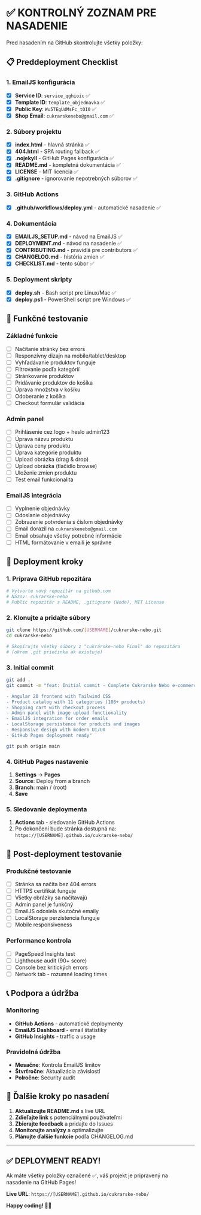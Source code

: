 # ✅ KONTROLNÝ ZOZNAM PRE NASADENIE

Pred nasadením na GitHub skontrolujte všetky položky:

## 📋 Preddeployment Checklist

### 1. EmailJS konfigurácia

- [x] **Service ID**: `service_qghioic` ✅
- [x] **Template ID**: `template_objednavka` ✅
- [x] **Public Key**: `Wu5TEgUdMsFc_tOI0` ✅
- [x] **Shop Email**: `cukrarskenebo@gmail.com` ✅

### 2. Súbory projektu

- [x] **index.html** - hlavná stránka ✅
- [x] **404.html** - SPA routing fallback ✅
- [x] **.nojekyll** - GitHub Pages konfigurácia ✅
- [x] **README.md** - kompletná dokumentácia ✅
- [x] **LICENSE** - MIT licencia ✅
- [x] **.gitignore** - ignorovanie nepotrebných súborov ✅

### 3. GitHub Actions

- [x] **.github/workflows/deploy.yml** - automatické nasadenie ✅

### 4. Dokumentácia

- [x] **EMAILJS_SETUP.md** - návod na EmailJS ✅
- [x] **DEPLOYMENT.md** - návod na nasadenie ✅
- [x] **CONTRIBUTING.md** - pravidlá pre contributors ✅
- [x] **CHANGELOG.md** - história zmien ✅
- [x] **CHECKLIST.md** - tento súbor ✅

### 5. Deployment skripty

- [x] **deploy.sh** - Bash script pre Linux/Mac ✅
- [x] **deploy.ps1** - PowerShell script pre Windows ✅

## 🧪 Funkčné testovanie

### Základné funkcie

- [ ] Načítanie stránky bez errors
- [ ] Responzívny dizajn na mobile/tablet/desktop
- [ ] Vyhľadávanie produktov funguje
- [ ] Filtrovanie podľa kategórií
- [ ] Stránkovanie produktov
- [ ] Pridávanie produktov do košíka
- [ ] Úprava množstva v košíku
- [ ] Odoberanie z košíka
- [ ] Checkout formulár validácia

### Admin panel

- [ ] Prihlásenie cez logo + heslo admin123
- [ ] Úprava názvu produktu
- [ ] Úprava ceny produktu
- [ ] Úprava kategórie produktu
- [ ] Upload obrázka (drag & drop)
- [ ] Upload obrázka (tlačidlo browse)
- [ ] Uloženie zmien produktu
- [ ] Test email funkcionalita

### EmailJS integrácia

- [ ] Vyplnenie objednávky
- [ ] Odoslanie objednávky
- [ ] Zobrazenie potvrdenia s číslom objednávky
- [ ] Email dorazil na `cukrarskenebo@gmail.com`
- [ ] Email obsahuje všetky potrebné informácie
- [ ] HTML formátovanie v emaili je správne

## 🚀 Deployment kroky

### 1. Príprava GitHub repozitára

```bash
# Vytvorte nový repozitár na github.com
# Názov: cukrarske-nebo
# Public repozitár s README, .gitignore (Node), MIT License
```

### 2. Klonujte a pridajte súbory

```bash
git clone https://github.com/[USERNAME]/cukrarske-nebo.git
cd cukrarske-nebo

# Skopírujte všetky súbory z "cukrárske-nebo Final" do repozitára
# (okrem .git priečinka ak existuje)
```

### 3. Initial commit

```bash
git add .
git commit -m "feat: Initial commit - Complete Cukrarske Nebo e-commerce site

- Angular 20 frontend with Tailwind CSS
- Product catalog with 11 categories (108+ products)
- Shopping cart with checkout process
- Admin panel with image upload functionality
- EmailJS integration for order emails
- LocalStorage persistence for products and images
- Responsive design with modern UI/UX
- GitHub Pages deployment ready"

git push origin main
```

### 4. GitHub Pages nastavenie

1. **Settings** → **Pages**
2. **Source**: Deploy from a branch
3. **Branch**: main / (root)
4. **Save**

### 5. Sledovanie deploymenta

1. **Actions** tab - sledovanie GitHub Actions
2. Po dokončení bude stránka dostupná na:
   `https://[USERNAME].github.io/cukrarske-nebo/`

## 🔧 Post-deployment testovanie

### Produkčné testovanie

- [ ] Stránka sa načíta bez 404 errors
- [ ] HTTPS certifikát funguje
- [ ] Všetky obrázky sa načítavajú
- [ ] Admin panel je funkčný
- [ ] EmailJS odosiela skutočné emaily
- [ ] LocalStorage perzistencia funguje
- [ ] Mobile responsiveness

### Performance kontrola

- [ ] PageSpeed Insights test
- [ ] Lighthouse audit (90+ score)
- [ ] Console bez kritických errors
- [ ] Network tab - rozumné loading times

## 📞 Podpora a údržba

### Monitoring

- **GitHub Actions** - automatické deploymenty
- **EmailJS Dashboard** - email štatistiky
- **GitHub Insights** - traffic a usage

### Pravidelná údržba

- **Mesačne**: Kontrola EmailJS limitov
- **Štvrťročne**: Aktualizácia závislostí
- **Polročne**: Security audit

## 🎯 Ďalšie kroky po nasadení

1. **Aktualizujte README.md** s live URL
2. **Zdieľajte link** s potenciálnymi používateľmi
3. **Zbierajte feedback** a pridajte do Issues
4. **Monitorujte analýzy** a optimalizujte
5. **Plánujte ďalšie funkcie** podľa CHANGELOG.md

---

## ✅ DEPLOYMENT READY!

Ak máte všetky položky označené ✅, váš projekt je pripravený na nasadenie na GitHub Pages!

**Live URL**: `https://[USERNAME].github.io/cukrarske-nebo/`

**Happy coding! 🍰✨**
